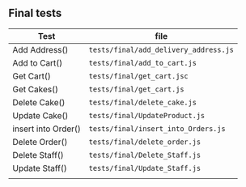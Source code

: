 ## Final tests

|Test|file|
|---|---|
|Add Address()|`tests/final/add_delivery_address.js`|
|Add to Cart()|`tests/final/add_to_cart.js`|
|Get Cart()|`tests/final/get_cart.jsc`|
|Get Cakes()|`tests/final/get_cart.js`|
|Delete Cake()|`tests/final/delete_cake.js`|
|Update Cake()|`tests/final/UpdateProduct.js`|
|insert into Order()|`tests/final/insert_into_Orders.js`|
|Delete Order()|`tests/final/delete_order.js`|
|Delete Staff()|`tests/final/Delete_Staff.js`|
|Update Staff()|`tests/final/Update_Staff.js`|
|||